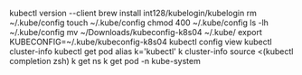 kubectl version --client
brew install int128/kubelogin/kubelogin
rm ~/.kube/config
touch ~/.kube/config
chmod 400 ~/.kube/config
ls -lh ~/.kube/config
mv ~/Downloads/kubeconfig-k8s04 ~/.kube/
export KUBECONFIG=~/.kube/kubeconfig-k8s04
kubectl config view
kubectl cluster-info
kubectl get pod
alias k='kubectl'
k cluster-info
source <(kubectl completion zsh)
k <tab> get <tab> ns
k get pod -n kube-system
